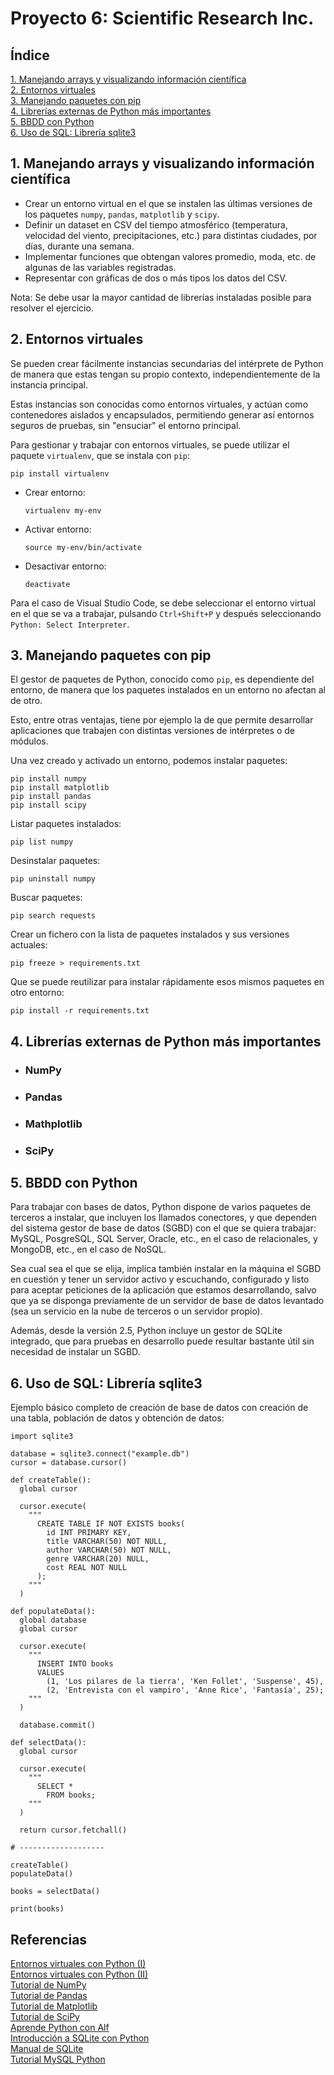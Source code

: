 # Proyecto 6: Scientific Research Inc.

## Índice

[1. Manejando arrays y visualizando información científica](#1-manejando-arrays-y-visualizando-información-científica)  
[2. Entornos virtuales](#2-entornos-virtuales)  
[3. Manejando paquetes con pip](#3-manejando-paquetes-con-pip)  
[4. Librerías externas de Python más importantes](#4-librerías-externas-de-python-más-importantes)  
[5. BBDD con Python](#5-bbdd-con-python)  
[6. Uso de SQL: Librería sqlite3](#6-uso-de-sql-librería-sqlite3)

## 1. Manejando arrays y visualizando información científica

- Crear un entorno virtual en el que se instalen las últimas versiones de los paquetes `numpy`, `pandas`, `matplotlib` y `scipy`.
- Definir un dataset en CSV del tiempo atmosférico (temperatura, velocidad del viento, precipitaciones, etc.) para distintas ciudades, por días, durante una semana.
- Implementar funciones que obtengan valores promedio, moda, etc. de algunas de las variables registradas.
- Representar con gráficas de dos o más tipos los datos del CSV.

Nota: Se debe usar la mayor cantidad de librerías instaladas posible para resolver el ejercicio.

## 2. Entornos virtuales

Se pueden crear fácilmente instancias secundarias del intérprete de Python de manera que estas tengan su propio contexto, independientemente de la instancia principal.

Estas instancias son conocidas como entornos virtuales, y actúan como contenedores aislados y encapsulados, permitiendo generar así entornos seguros de pruebas, sin "ensuciar" el entorno principal.

Para gestionar y trabajar con entornos virtuales, se puede utilizar el paquete `virtualenv`, que se instala con `pip`:

    pip install virtualenv

  - Crear entorno:
  
        virtualenv my-env

  - Activar entorno:
  
        source my-env/bin/activate

  - Desactivar entorno:
  
        deactivate

Para el caso de Visual Studio Code, se debe seleccionar el entorno virtual en el que se va a trabajar, pulsando `Ctrl+Shift+P` y después seleccionando `Python: Select Interpreter`.

## 3. Manejando paquetes con pip

El gestor de paquetes de Python, conocido como `pip`, es dependiente del entorno, de manera que los paquetes instalados en un entorno no afectan al de otro.

Esto, entre otras ventajas, tiene por ejemplo la de que permite desarrollar aplicaciones que trabajen con distintas versiones de intérpretes o de módulos.

Una vez creado y activado un entorno, podemos instalar paquetes:

    pip install numpy
    pip install matplotlib
    pip install pandas
    pip install scipy

Listar paquetes instalados:

    pip list numpy

Desinstalar paquetes:

    pip uninstall numpy

Buscar paquetes:

    pip search requests

Crear un fichero con la lista de paquetes instalados y sus versiones actuales:

    pip freeze > requirements.txt

Que se puede reutilizar para instalar rápidamente esos mismos paquetes en otro entorno:

    pip install -r requirements.txt

## 4. Librerías externas de Python más importantes

- ### NumPy

- ### Pandas

- ### Mathplotlib

- ### SciPy

## 5. BBDD con Python

Para trabajar con bases de datos, Python dispone de varios paquetes de terceros a instalar, que incluyen los llamados conectores, y que dependen del sistema gestor de base de datos (SGBD) con el que se quiera trabajar: MySQL, PosgreSQL, SQL Server, Oracle, etc., en el caso de relacionales, y MongoDB, etc., en el caso de NoSQL.

Sea cual sea el que se elija, implica también instalar en la máquina el SGBD en cuestión y tener un servidor activo y escuchando, configurado y listo para aceptar peticiones de la aplicación que estamos desarrollando, salvo que ya se disponga previamente de un servidor de base de datos levantado (sea un servicio en la nube de terceros o un servidor propio).

Además, desde la versión 2.5, Python incluye un gestor de SQLite integrado, que para pruebas en desarrollo puede resultar bastante útil sin necesidad de instalar un SGBD.

## 6. Uso de SQL: Librería sqlite3

Ejemplo básico completo de creación de base de datos con creación de una tabla, población de datos y obtención de datos:

    import sqlite3

    database = sqlite3.connect("example.db")
    cursor = database.cursor()

    def createTable():
      global cursor

      cursor.execute(
        """
          CREATE TABLE IF NOT EXISTS books(
            id INT PRIMARY KEY,
            title VARCHAR(50) NOT NULL,
            author VARCHAR(50) NOT NULL,
            genre VARCHAR(20) NULL,
            cost REAL NOT NULL
          );
        """
      )

    def populateData():
      global database
      global cursor

      cursor.execute(
        """
          INSERT INTO books
          VALUES
            (1, 'Los pilares de la tierra', 'Ken Follet', 'Suspense', 45),
            (2, 'Entrevista con el vampiro', 'Anne Rice', 'Fantasía', 25);
        """
      )

      database.commit()

    def selectData():
      global cursor

      cursor.execute(
        """
          SELECT *
            FROM books;
        """
      )

      return cursor.fetchall()

    # -------------------

    createTable()
    populateData()

    books = selectData()

    print(books)

## Referencias

[Entornos virtuales con Python (I)](https://openwebinars.net/blog/entornos-de-desarrollo-virtuales-con-python3/)  
[Entornos virtuales con Python (II)](https://code.tutsplus.com/es/tutorials/understanding-virtual-environments-in-python--cms-28272)  
[Tutorial de NumPy](https://www.w3schools.com/python/numpy/default.asp)  
[Tutorial de Pandas](https://www.w3schools.com/python/pandas/default.asp)  
[Tutorial de Matplotlib](https://www.w3schools.com/python/matplotlib_intro.asp)  
[Tutorial de SciPy](https://www.w3schools.com/python/scipy/index.php)  
[Aprende Python con Alf](https://aprendeconalf.es/docencia/python/manual/)  
[Introducción a SQLite con Python](https://parzibyte.me/blog/2017/11/21/python-3-sqlite-3-introduccion-ejemplos/)  
[Manual de SQLite](https://www.geeksforgeeks.org/python-sqlite/)  
[Tutorial MySQL Python](https://www.w3schools.com/python/python_mysql_getstarted.asp)